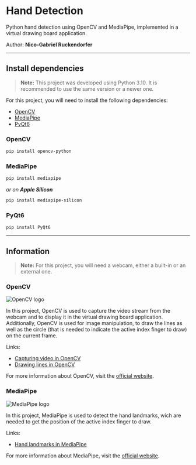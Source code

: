 # Hand Detection

Python hand detection using OpenCV and MediaPipe, implemented in a virtual drawing board application.

Author: **Nico-Gabriel Ruckendorfer**

---

## Install dependencies

> **Note:** This project was developed using Python 3.10. It is recommended to use the same version or a newer one.

For this project, you will need to install the following dependencies:

- [OpenCV](https://pypi.org/project/opencv-python/)
- [MediaPipe](https://pypi.org/project/mediapipe/)
- [PyQt6](https://pypi.org/project/PyQt6/)

### OpenCV

```bash
pip install opencv-python
```

### MediaPipe

```bash
pip install mediapipe
```

_or on **Apple Silicon**_

```bash
pip install mediapipe-silicon
```

### PyQt6

```bash
pip install PyQt6
```

---

## Information

> **Note:** For this project, you will need a webcam, either a built-in or an external one.

### OpenCV

![OpenCV logo](assets/opencv.png)

In this project, OpenCV is used to capture the video stream from the webcam and to display it in the virtual drawing 
board application. 
Additionally, OpenCV is used for image manipulation, to draw the lines as well as the circle (that is needed to 
indicate the active index finger to draw) on the current frame.

Links:

- [Capturing video in OpenCV](https://docs.opencv.org/4.x/dd/d43/tutorial_py_video_display.html)
- [Drawing lines in OpenCV](https://docs.opencv.org/4.x/dc/da5/tutorial_py_drawing_functions.html)

For more information about OpenCV, visit the [official website](https://opencv.org/).

### MediaPipe

![MediaPipe logo](assets/mediapipe.png)

In this project, MediaPipe is used to detect the hand landmarks, wich are needed to get the position of the active 
index finger to draw.

Links:

- [Hand landmarks in MediaPipe](https://google.github.io/mediapipe/solutions/hands.html)

For more information about MediaPipe, visit the [official website](https://mediapipe.dev/).
